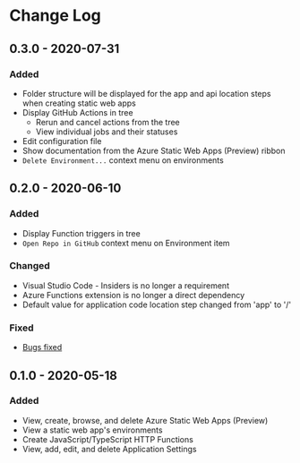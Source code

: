 # Change Log

## 0.3.0 - 2020-07-31

### Added
- Folder structure will be displayed for the app and api location steps when creating static web apps
- Display GitHub Actions in tree
    - Rerun and cancel actions from the tree
    - View individual jobs and their statuses
- Edit configuration file
- Show documentation from the Azure Static Web Apps (Preview) ribbon
- `Delete Environment...` context menu on environments

## 0.2.0 - 2020-06-10

### Added
- Display Function triggers in tree
- `Open Repo in GitHub` context menu on Environment item

### Changed
- Visual Studio Code - Insiders is no longer a requirement
- Azure Functions extension is no longer a direct dependency
- Default value for application code location step changed from 'app' to '/'

### Fixed
- [Bugs fixed](https://github.com/microsoft/vscode-azurestaticwebapps/milestone/6?closed=1)

## 0.1.0 - 2020-05-18

### Added
- View, create, browse, and delete Azure Static Web Apps (Preview)
- View a static web app's environments
- Create JavaScript/TypeScript HTTP Functions
- View, add, edit, and delete Application Settings
